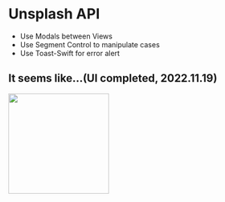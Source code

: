 # Unsplash API

- Use Modals between Views
- Use Segment Control to manipulate cases
- Use Toast-Swift for error alert


## It seems like...(UI completed, 2022.11.19)

<img width="200" src="https://user-images.githubusercontent.com/57023279/202847226-69327405-ecc4-434b-ae51-cae875e07b33.gif">
